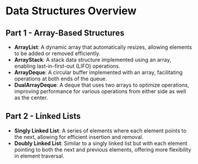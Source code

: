 # Data Structures Overview

## Part 1 - Array-Based Structures
- **ArrayList**: A dynamic array that automatically resizes, allowing elements to be added or removed efficiently.
- **ArrayStack**: A stack data structure implemented using an array, enabling last-in-first-out (LIFO) operations.
- **ArrayDeque**: A circular buffer implemented with an array, facilitating operations at both ends of the queue.
- **DualArrayDeque**: A deque that uses two arrays to optimize operations, improving performance for various operations from either side as well as the center.

## Part 2 - Linked Lists
- **Singly Linked List**: A series of elements where each element points to the next, allowing for efficient insertion and removal.
- **Doubly Linked List**: Similar to a singly linked list but with each element pointing to both the next and previous elements, offering more flexibility in element traversal.
